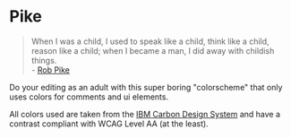 # Pike

> When I was a child, I used to speak like a child, think like a child, reason like a child; when I became a man, I did away with childish things. <br> - [Rob Pike](https://groups.google.com/g/golang-nuts/c/hJHCAaiL0so/m/E2mQ1RDiio8J)

Do your editing as an adult with this super boring "colorscheme" that only uses colors for comments and ui elements.

All colors used are taken from the [IBM Carbon Design System](https://carbondesignsystem.com/elements/color/overview/) and have a contrast compliant with WCAG Level AA (at the least).
